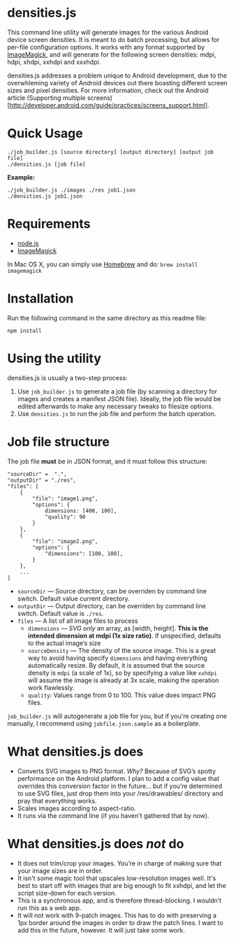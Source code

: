 # densities.js

This command line utility will generate images for the various Android device screen densities. It is meant to do batch processing, but allows for per-file configuration options.  It works with any format supported by [ImageMagick](http://www.imagemagick.org/script/formats.php), and will generate for the following screen densities: mdpi, hdpi, xhdpi, xxhdpi and xxxhdpi.

densities.js addresses a problem unique to Android development, due to the overwhleming variety of Android devices out there boasting different screen sizes and pixel densities.  For more information, check out the Android article (Supporting multiple screens)[http://developer.android.com/guide/practices/screens_support.html].

# Quick Usage

    ./job_builder.js [source directory] [output directory] [output job file]
    ./densities.js [job file]

**Example:**

    ./job_builder.js ./images ./res job1.json
    ./densities.js job1.json


# Requirements

- [node.js](http://nodejs.org/)
- [ImageMagick](http://www.imagemagick.org/)

In Mac OS X, you can simply use [Homebrew](http://mxcl.github.io/homebrew/) and do: `brew install imagemagick`

# Installation
Run the following command in the same directory as this readme file:

    npm install

# Using the utility
densities.js is usually a two-step process:

1. Use `job_builder.js` to generate a job file (by scanning a directory for images and creates a manifest JSON file).  Ideally, the job file would be edited afterwards to make any necessary tweaks to filesize options.
2. Use `densities.js` to run the job file and perform the batch operation.

# Job file structure

The job file **must** be in JSON format, and it must follow this structure:

    "sourceDir" =  ".",
    "outputDir" = "./res",
    "files": [
        {
            "file": "image1.png",
            "options": {
                dimensions: [400, 100],
                "quality": 90
            }
        },
        {
            "file": "image2.png",
            "options": {
                "dimensions": [100, 100],                
            }
        },
        ...    
    ]

- `sourceDir` — Source directory, can be overriden by command line switch. Default value current directory.
- `outputDir` — Output directory, can be overriden by command line switch. Default value is `./res`.
- `files` — A list of all image files to process
    - `dimensions` — *SVG only* an array, as [width, height]. **This is the intended dimension at mdpi (1x size ratio)**. If unspecified, defaults to the actual image‘s size
    - `sourceDensity` — The density of the source image. This is a great way to avoid having specify `dimensions` and having everything automatically resize.  By default, it is assumed that the source density is `mdpi` (a scale of 1x), so by specifying a value like `xxhdpi` will assume the image is already at 3x scale, making the operation work flawlessly.
    - `quality`: Values range from 0 to 100. This value does impact PNG files.

`job_builder.js` will autogenerate a job file for you, but if you're creating one manually, I recommend using `jobfile.json.sample` as a boilerplate.

# What densities.js does

* Converts SVG images to PNG format. *Why?* Because of SVG’s spotty performance on the Android platform.  I plan to add a config value that overrides this conversion factor in the future... but if you’re determined to use SVG files, just drop them into your /res/drawables/ directory and pray that everything works.
* Scales images according to aspect-ratio.
* It runs via the command line (if you haven't gathered that by now).

# What densities.js does *not* do

* It does not trim/crop your images. You’re in charge of making sure that your image sizes are in order.
* It isn't some magic tool that upscales low-resolution images well. It's best to start off with images that are big enough to fit xxhdpi, and let the script size-down for each version.
* This is a synchronous app, and is therefore thread-blocking. I wouldn’t run this as a web app.
* It will not work with 9-patch images. This has to do with preserving a 1px border around the images in order to draw the patch lines. I want to add this in the future, however. It will just take some work.